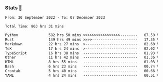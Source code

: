 ### Stats 👋
<!--START_SECTION:waka-->

```txt
From: 30 September 2022 - To: 07 December 2023

Total Time: 863 hrs 31 mins

Python              582 hrs 50 mins >>>>>>>>>>>>>>>>>--------   67.50 %
Rust                149 hrs 49 mins >>>>---------------------   17.35 %
Markdown            22 hrs 27 mins  >------------------------   02.60 %
TeX                 17 hrs 24 mins  >------------------------   02.02 %
TypeScript          16 hrs 38 mins  -------------------------   01.93 %
Other               11 hrs 42 mins  -------------------------   01.36 %
HTML                8 hrs 55 mins   -------------------------   01.03 %
Bash                6 hrs 23 mins   -------------------------   00.74 %
Crontab             5 hrs 40 mins   -------------------------   00.66 %
YAML                4 hrs 24 mins   -------------------------   00.51 %
```

<!--END_SECTION:waka-->

<!--
**buhaytza2005/buhaytza2005** is a ✨ _special_ ✨ repository because its `README.md` (this file) appears on your GitHub profile.

Here are some ideas to get you started:

- 🔭 I’m currently working on ...
- 🌱 I’m currently learning ...
- 👯 I’m looking to collaborate on ...
- 🤔 I’m looking for help with ...
- 💬 Ask me about ...
- 📫 How to reach me: ...
- 😄 Pronouns: ...
- ⚡ Fun fact: ...
-->


